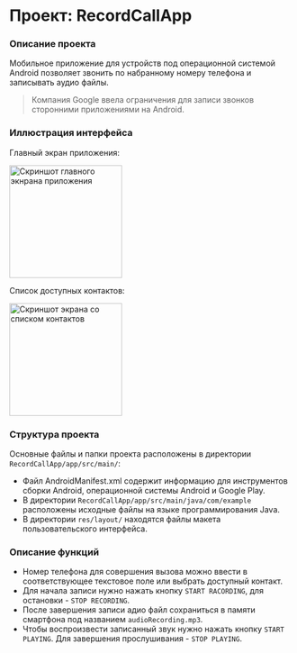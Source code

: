 # Проект: RecordCallApp
### Описание проекта

Мобильное приложение для устройств под операционной системой Android позволяет звонить по набранному
номеру телефона и записывать аудио файлы.

> Компания Google ввела ограничения для записи звонков сторонними приложениями
> на Android.

### Иллюстрация интерфейса

Главный экран приложения:

<img src="https://github.com/Andrew-Goncharov/RecordCallApplication/blob/master/Screenshots/main_screen.png" width="200" alt="Скриншот главного экнрана приложения">

Список доступных контактов:

<img src="https://github.com/Andrew-Goncharov/RecordCallApplication/blob/master/Screenshots/contact_screen.png" width="200" alt="Скриншот экрана со списком контактов">

### Структура проекта

Основные файлы и папки проекта расположены в директории `RecordCallApp/app/src/main/`:

- Файл AndroidManifest.xml содержит информацию для инструментов сборки Android,
  операционной системы Android и Google Play.
- В директории `RecordCallApp/app/src/main/java/com/example` расположены исходные файлы
  на языке программирования Java.
- В директории `res/layout/` находятся файлы макета пользовательского интерфейса.

### Описание функций

- Номер телефона для совершения вызова можно ввести в соответствующее текстовое поле
  или выбрать доступный контакт.
- Для начала записи нужно нажать кнопку `START RACORDING`, для остановки - `STOP RECORDING`.
- После завершения записи адио файл сохраниться в памяти смартфона под названием
  `audioRecording.mp3`.
- Чтобы воспроизвести записанный звук нужно нажать кнопку `START PLAYING`.
  Для завершения прослушивания - `STOP PLAYING`.

